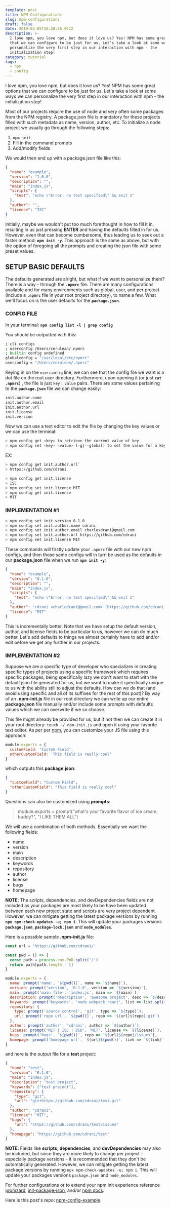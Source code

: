 ```yaml
---
template: post
title: NPM Configurations
slug: npm-configurations
draft: false
date: 2019-03-05T16:28:26.947Z
description: >-
  I love npm, you love npm, but does it love us? Yes! NPM has some great options
  that we can configure to be just for us. Let's take a look at some ways we can
  personalize the very first step in our interaction with npm - the
  initialization step!
category: tutorial
tags:
  - npm
  - config
---
```


I love npm, you love npm, but does it love us? Yes! NPM has some great options that we can configure to be just for us. Let's take a look at some ways we can personalize the very first step in our interaction with npm - the initialization step!

Most of our projects require the use of node and very often some packages from the NPM registry. A package.json file is mandatory for these projects filled with such metadata as name, version, author, etc. To initialize a node project we usually go through the following steps:

1. `npm init`
2. Fill in the command prompts
3. Add/modify fields

We would then end up with a package.json file like this:

```json
{
  "name": "example",
  "version": "1.0.0",
  "description": "",
  "main": "index.js",
  "scripts": {
    "test": "echo \"Error: no test specified\" && exit 1"
  },
  "author": "",
  "license": "ISC"
}
```

Initially, maybe we wouldn't put too much forethought in how to fill it in, resulting in us just pressing **ENTER** and having the defaults filled in for us. However, even that can become cumbersome, thus leading us to seek out a faster method: **`npm init -y`**. This approach is the same as above, but with the option of foregoing all the prompts and creating the json file with some preset values.

## SETUP BASIC DEFAULTS

The defaults generated are alright, but what if we want to personalize them? There is a way - through the **`.npmrc`** file. There are many configurations available and for many environments such as global, user, and per project (include a **`.npmrc`** file in your root project directory), to name a few. What we'll focus on is the user defaults for the **`package.json`**.

### CONFIG FILE

In your terminal: **`npm config list -l | grep config`**

You should be outputted with this:

```bash
; cli configs
; userconfig /Users/cerulean/.npmrc
; builtin config undefined
globalconfig = "/usr/local/etc/npmrc"
userconfig = "/Users/cerulean/.npmrc"
```

Keying in on the `userconfig` line, we can see that the config file we want is a dot file on the root user directory. Furthermore, upon opening it (or just **`cat .npmrc`**) , the file is just `key: value` pairs. There are some values pertaining to the **`package.json`** file we can change easily:

```bash
init.author.name
init.author.email
init.author.url
init.license
init.version
```

Now we can use a text editor to edit the file by changing the key values or we can use the terminal:

```bash
> npm config get <key> to retrieve the current value of key
> npm config set <key> <value> [-g|--global] to set the value for a key (with a global option)
```

EX:

```bash
> npm config get init.author.url` 
> https://github.com/cdrani
```

```bash
> npm config get init.license 
> ISC
> npm config set init.license MIT
> npm config get init.license 
> MIT
```

### IMPLEMENTATION #1

```bash
> npm config set init.version 0.1.0
> npm config set init.author.name cdrani
> npm config set init.author.email charlesdrani@gmail.com
> npm config set init.author.url https://github.com/cdrani
> npm config set init.license MIT
```

These commands will firstly update your `.npmrc` file with our new npm configs, and then those same configs will in turn be used as the defaults in our **package.json** file when we run **`npm init -y`**:

```json
{
  "name": "example",
  "version": "0.1.0",
  "description": "",
  "main": "index.js",
  "scripts": {
    "test": "echo \"Error: no test specified\" && exit 1"
  },
  "author": "cdrani <charledrani@gmail.com> (https://github.com/cdrani)",
  "license": "MIT"
}
```

This is incrementally better. Note that we have setup the default version, author, and license fields to be particular to us, however we can do much better. Let's add defaults to things we almost certainly have to add and/or edit before we get any further in our projects.

### IMPLEMENTATION #2

Suppose we are a specific type of developer who specializes in creating specific types of projects using a specific framework which requires specific packages, being specifically lazy we don't want to start with the default json file generated for us, but we want to make it specifically unique to us with the ability still to adjust the defaults. How can we do that (and avoid using specific and all of its suffixes for the rest of this post)? By way of an **.npm-init.js** file in our root directory we can write up our entire **package.json** file manually and/or include some prompts with defaults values which we can overwrite if we so choose.

This file might already be provided for us, but if not then we can create it in your root directory: `touch ~/.npm-init.js` and open it using your favorite text editor. As per per [npm](https://docs.npmjs.com/getting-started/using-a-package.json#customizing-the-init-process), you can customize your JS file using this approach:

```javascript
module.exports = {
  customField: 'Custom Field',
  otherCustomField: 'This field is really cool'
}
```

which outputs this **package.json**:

```json
{
  "customField": "Custom Field",
  "otherCustomField": "This field is really cool"
}
```

Questions can also be customized using **prompts**:

> module.exports = prompt("what's your favorite flavor of ice cream, buddy?", "I LIKE THEM ALL")

We will use a combination of both methods. Essentially we want the following fields:

- name
- version
- main
- description
- keywords
- repository
- author
- license
- bugs
- homepage

**NOTE**: The scripts, dependencies, and devDependencies fields are not included as your packages are most likely to be have been updated between each new project state and scripts are very project dependent. However, we can mitigate getting the latest package versions by running **`npx npm-check-updates -u; npm i`**. This will update your packages versions **`package.json`**, **`package-lock.json`** and **`node_modules`**.

Here is a possible sample **.npm-init.js** file:

```js
const url = 'https://github.com/cdrani/'

const pwd = () => {
  const path = process.env.PWD.split('/')
  return path[path.length - 1]
}

module.exports = {
  name: prompt('name', `${pwd()}`, name => `${name}`),
  version: prompt('version', '0.1.0', version => `${version}`),
  main: prompt('main file', 'index.js', main => `${main}`),
  description: prompt('description', 'awesome project', desc => `${desc}`),
  keywords: prompt('keywords', 'node webpack react', list => list.split(' ')),
  repository: {
    type: prompt('source control', 'git', type => `${type}`),
    url: prompt('repo url', `${pwd()}`, repo => `${url}${repo}.git`)
  },
  author: prompt('author', 'cdrani', author => `${author}`),
  license: prompt('MIT | ISC | BSD', 'MIT', license => `${license}`),
  bugs: prompt('bugs', `${pwd()}`, repo => `${url}${repo}/issues`),
  homepage: prompt('homepage url', `${url}${pwd()}`, link => `${link}`)
}
```

and here is the output file for a **test** project:

```json
{
  "name": "test",
  "version": "0.1.0",
  "main": "index.js",
  "description": "test project",
  "keywords": ["test project"],
  "repository": {
    "type": "git",
    "url": "git+https://github.com/cdrani/test.git"
  },
  "author": "cdrani",
  "license": "MIT",
  "bugs": {
    "url": "https://github.com/cdrani/test/issues"
  },
  "homepage": "https://github.com/cdrani/test"
}
```

**NOTE**: Fields like **scripts**, **dependencies**, and **devDependencies** may also be included, but since they are more likely to change per project - especially package versions - it is recommended that they don't be automatically generated. However, we can mitigate getting the latest package versions by running `npx npm-check-updates -u; npm i`. This will update your packages versions `package.json` and `node_modules`.

For further configurations or to extend your npm init experience reference [promzard](https://github.com/npm/promzard), [init-package-json](https://github.com/npm/init-package-json), and/or [npm docs](https://docs.npmjs.com/).

Here is this post's repo: [npm-config-example](https://github.com/cdrani/npm-config-example).
